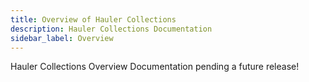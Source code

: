 ```yaml
---
title: Overview of Hauler Collections
description: Hauler Collections Documentation
sidebar_label: Overview
---
```



Hauler Collections Overview Documentation pending a future release!